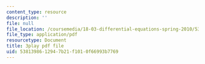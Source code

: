 ```yaml
---
content_type: resource
description: ''
file: null
file_location: /coursemedia/18-03-differential-equations-spring-2010/5381398612947b21f1010f66993b7769_SioXozu-Loo.pdf
file_type: application/pdf
resourcetype: Document
title: 3play pdf file
uid: 53813986-1294-7b21-f101-0f66993b7769
---
```

